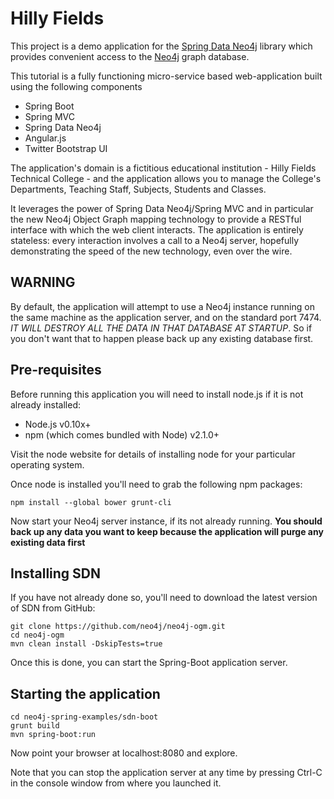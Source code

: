 Hilly Fields
============

This project is a demo application for the [Spring Data Neo4j](https://github.com/SpringSource/spring-data-neo4j)
library which provides convenient access to the [Neo4j](http://neo4j.org) graph database.

This tutorial is a fully functioning micro-service based web-application built using the following components

- Spring Boot
- Spring MVC
- Spring Data Neo4j
- Angular.js
- Twitter Bootstrap UI

The application's domain is a fictitious educational institution - Hilly Fields Technical College - and the application
allows you to manage the College's Departments, Teaching Staff, Subjects, Students and Classes.

It leverages the power of Spring Data Neo4j/Spring MVC and in particular the new Neo4j Object Graph mapping technology
to provide a RESTful interface with which the web client interacts. The application is entirely stateless: every
interaction involves a call to a Neo4j server, hopefully demonstrating the speed of the new technology, even over the
wire.

WARNING
-------
By default, the application will attempt to use a Neo4j instance running on the same machine as the application server, and
on the standard port 7474. *IT WILL DESTROY ALL THE DATA IN THAT DATABASE AT STARTUP*. So if you don't want that to happen
please back up any existing database first.

Pre-requisites
--------------
Before running this application you will need to install node.js if it is not already installed:

- Node.js v0.10x+
- npm (which comes bundled with Node) v2.1.0+

Visit the node website for details of installing node for your particular operating system.

Once node is installed you'll need to grab the following npm packages:

    npm install --global bower grunt-cli

Now start your Neo4j server instance, if its not already running. **You should back up any data you want to keep because
the application will purge any existing data first**

Installing SDN
--------------
If you have not already done so, you'll need to download the latest version of SDN from GitHub:

    git clone https://github.com/neo4j/neo4j-ogm.git
    cd neo4j-ogm
    mvn clean install -DskipTests=true

Once this is done, you can start the Spring-Boot application server.

Starting the application
------------------------

    cd neo4j-spring-examples/sdn-boot
    grunt build
    mvn spring-boot:run

Now point your browser at localhost:8080 and explore.

Note that you can stop the application server at any time by pressing Ctrl-C in the console window from where you
launched it.


